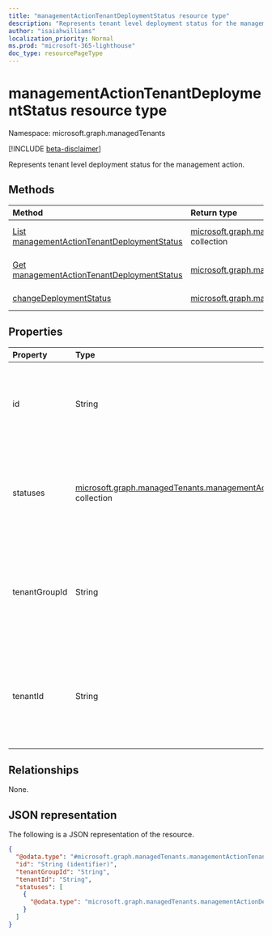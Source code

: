 ```yaml
---
title: "managementActionTenantDeploymentStatus resource type"
description: "Represents tenant level deployment status for the management action."
author: "isaiahwilliams"
localization_priority: Normal
ms.prod: "microsoft-365-lighthouse"
doc_type: resourcePageType
---
```


# managementActionTenantDeploymentStatus resource type

Namespace: microsoft.graph.managedTenants

[!INCLUDE [beta-disclaimer](../../includes/beta-disclaimer.md)]

Represents tenant level deployment status for the management action.

## Methods
|Method|Return type|Description|
|:---|:---|:---|
|[List managementActionTenantDeploymentStatus](../api/managedtenants-managedtenant-list-managementactiontenantdeploymentstatus.md)|[microsoft.graph.managedTenants.managementActionTenantDeploymentStatus](../resources/managedtenants-managementactiontenantdeploymentstatus.md) collection|Get a list of the [managementActionTenantDeploymentStatus](../resources/managedtenants-managementactiontenantdeploymentstatus.md) objects and their properties.|
|[Get managementActionTenantDeploymentStatus](../api/managedtenants-managementactiontenantdeploymentstatus-get.md)|[microsoft.graph.managedTenants.managementActionTenantDeploymentStatus](../resources/managedtenants-managementactiontenantdeploymentstatus.md)|Read the properties and relationships of a [managementActionTenantDeploymentStatus](../resources/managedtenants-managementactiontenantdeploymentstatus.md) object.|
|[changeDeploymentStatus](../api/managedtenants-managementactiontenantdeploymentstatus-changedeploymentstatus.md)|[microsoft.graph.managedTenants.managementActionDeploymentStatus](../resources/managedtenants-managementactiondeploymentstatus.md)|Changes the deployment status for the management action.|

## Properties
|Property|Type|Description|
|:---|:---|:---|
|id|String|The unique identifier for the tenant level deployment status. Required. Read-only.|
|statuses|[microsoft.graph.managedTenants.managementActionDeploymentStatus](../resources/managedtenants-managementactiondeploymentstatus.md) collection|The collection of deployment status for each instance of a management action. Optional.|
|tenantGroupId|String|The identifier for the tenant group that is associated with the management action. Required. Read-only.|
|tenantId|String|The Azure Active Directory tenant identifier for the [managed tenant](../resources/managedtenants-tenant.md). Required. Read-only.|

## Relationships
None.

## JSON representation
The following is a JSON representation of the resource.
<!-- {
  "blockType": "resource",
  "keyProperty": "id",
  "@odata.type": "microsoft.graph.managedTenants.managementActionTenantDeploymentStatus",
  "baseType": "microsoft.graph.entity",
  "openType": false
}
-->
``` json
{
  "@odata.type": "#microsoft.graph.managedTenants.managementActionTenantDeploymentStatus",
  "id": "String (identifier)",
  "tenantGroupId": "String",
  "tenantId": "String",
  "statuses": [
    {
      "@odata.type": "microsoft.graph.managedTenants.managementActionDeploymentStatus"
    }
  ]
}
```
